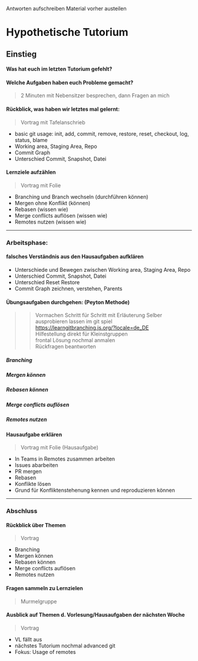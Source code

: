 Antworten aufschreiben
Material vorher austeilen

# Hypothetische Tutorium
## Einstieg
#### Was hat euch im letzten Tutorium gefehlt? 
#### Welche Aufgaben haben euch Probleme gemacht?
> 2 Minuten mit Nebensitzer besprechen, dann Fragen an mich
#### Rückblick, was haben wir letztes mal gelernt:
> Vortrag mit Tafelanschrieb
- basic git usage: init, add, commit, remove, restore, reset, checkout, log, status, blame
- Working area, Staging Area, Repo
- Commit Graph
- Unterschied Commit, Snapshot, Datei

#### Lernziele aufzählen
> Vortrag mit Folie
-   Branching und Branch wechseln (durchführen können)
-   Mergen ohne Konflikt (können)
-   Rebasen (wissen wie)
-   Merge conflicts auflösen (wissen wie)
-   Remotes nutzen (wissen wie)

--------------------------------------------------

### Arbeitsphase:
#### falsches Verständnis aus den Hausaufgaben aufklären
- Unterschiede und Bewegen zwischen Working area, Staging Area, Repo
- Unterschied Commit, Snapshot, Datei
- Unterschied Reset Restore
- Commit Graph zeichnen, verstehen, Parents

#### Übungsaufgaben durchgehen: (Peyton Methode)
>> Vormachen Schritt für Schritt mit Erläuterung
 Selber ausprobieren lassen im git spiel https://learngitbranching.js.org/?locale=de_DE   
 Hilfestellung direkt für Kleinstgruppen  
 frontal Lösung nochmal anmalen  
 Rückfragen beantworten  
>>
##### Branching
##### Mergen können
##### Rebasen können
##### Merge conflicts auflösen
##### Remotes nutzen

#### Hausaufgabe erklären
> Vortrag mit Folie (Hausaufgabe)
- In Teams in Remotes zusammen arbeiten
- Issues abarbeiten
- PR mergen
- Rebasen
- Konflikte lösen
- Grund für Konfliktenstehenung kennen und reproduzieren können

--------------------------
### Abschluss
#### Rückblick über Themen
> Vortrag
- Branching
- Mergen können
- Rebasen können
- Merge conflicts auflösen
- Remotes nutzen

#### Fragen sammeln zu Lernzielen 
> Murmelgruppe
#### Ausblick auf Themen d. Vorlesung/Hausaufgaben der nächsten Woche
> Vortrag
- VL fällt aus
- nächstes Tutorium nochmal advanced git
- Fokus: Usage of remotes
